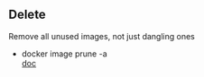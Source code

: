 ## Delete 
Remove all unused images, not just dangling ones
- docker image prune -a  
[doc](https://docs.docker.com/engine/reference/commandline/image_prune/)
